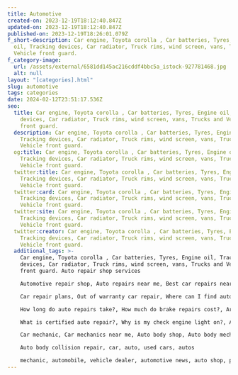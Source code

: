 ```yaml
---
title: Automotive
created-on: 2023-12-19T18:12:40.847Z
updated-on: 2023-12-19T18:12:40.847Z
published-on: 2023-12-19T18:26:01.079Z
f_short-description: Car engine, Toyota corolla , Car batteries, Tyres, Engine
  oil, Tracking devices, Car radiator, Truck rims, wind screen, vans, Trucks and
  Vehicle front guard.
f_category-image:
  url: /assets/external/6581dd145ac216cddf4bbc5a_istock-927781468.jpg
  alt: null
layout: "[categories].html"
slug: automotive
tags: categories
date: 2024-02-12T23:51:17.536Z
seo:
  title: Car engine, Toyota corolla , Car batteries, Tyres, Engine oil, Tracking
    devices, Car radiator, Truck rims, wind screen, vans, Trucks and Vehicle
    front guard.
  description: Car engine, Toyota corolla , Car batteries, Tyres, Engine oil,
    Tracking devices, Car radiator, Truck rims, wind screen, vans, Trucks and
    Vehicle front guard.
  og:title: Car engine, Toyota corolla , Car batteries, Tyres, Engine oil,
    Tracking devices, Car radiator, Truck rims, wind screen, vans, Trucks and
    Vehicle front guard.
  twitter:title: Car engine, Toyota corolla , Car batteries, Tyres, Engine oil,
    Tracking devices, Car radiator, Truck rims, wind screen, vans, Trucks and
    Vehicle front guard.
  twitter:card: Car engine, Toyota corolla , Car batteries, Tyres, Engine oil,
    Tracking devices, Car radiator, Truck rims, wind screen, vans, Trucks and
    Vehicle front guard.
  twitter:site: Car engine, Toyota corolla , Car batteries, Tyres, Engine oil,
    Tracking devices, Car radiator, Truck rims, wind screen, vans, Trucks and
    Vehicle front guard.
  twitter:creator: Car engine, Toyota corolla , Car batteries, Tyres, Engine oil,
    Tracking devices, Car radiator, Truck rims, wind screen, vans, Trucks and
    Vehicle front guard.
  additional_tags: >-
    Car engine, Toyota corolla , Car batteries, Tyres, Engine oil, Tracking
    devices, Car radiator, Truck rims, wind screen, vans, Trucks and Vehicle
    front guard. Auto repair shop services

    Automotive repair shop, Auto repairs near me, Best car repairs near me, Reliable auto repair shop

    Car repair plans, Out of warranty car repair, Where can I find auto repairs?

    How long do auto repairs take?, How much do brake repairs cost?, Are cars expensive to repair?

    What is certified auto repair?, Why is my check engine light on?, Auto mechanic

    Car mechanic, Car mechanics near me, Auto body shop, Auto body mechanic, Auto bodywork mechanic, Arnold battery, GT Radial Tyres, yokohama Tyres, Goodyear tires, Goodrich Tyres, fortune Tyres, Michelin Tyres, BF Goodrich Tyres,  car batteries, Bosch battery, 

    Auto body collision repair, car, auto, used cars, autos

    mechanic, automobile, vehicle dealer, automotive news, auto shop, parts, automatic cars, car manufacturers, motor car, car auto, automotive industry, automobile industry, auto auto, auto market, auto, sale car, automotive technician, car group, Mercedes Benz car, motors, kia cars, Toyota cars, Mitsubishi.
---
```

